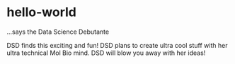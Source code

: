 # hello-world
...says the Data Science Debutante


DSD finds this exciting and fun! 
DSD plans to create ultra cool stuff with her ultra  technical Mol Bio mind. 
DSD will blow you away with her ideas! 

